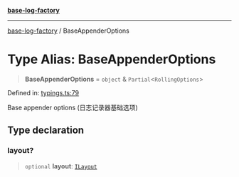 [**base-log-factory**](../index.md)

***

[base-log-factory](../index.md) / BaseAppenderOptions

# Type Alias: BaseAppenderOptions

> **BaseAppenderOptions** = `object` & `Partial`\<`RollingOptions`\>

Defined in: [typings.ts:79](https://github.com/fengxinming/log-base/blob/a5fb852e6e988415aefb3bad08caae82eaa58e63/src/typings.ts#L79)

Base appender options (日志记录器基础选项)

## Type declaration

### layout?

> `optional` **layout**: [`ILayout`](../interfaces/ILayout.md)
